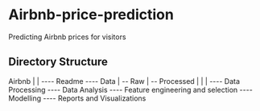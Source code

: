 # Airbnb-price-prediction
Predicting Airbnb prices for visitors

## Directory Structure

Airbnb
|
|
---- Readme
---- Data
      |
      -- Raw
      |
      -- Processed
      |
|
|
---- Data Processing
---- Data Analysis
---- Feature engineering and selection
---- Modelling
---- Reports and Visualizations
